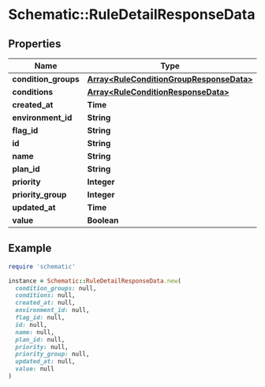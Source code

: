 # Schematic::RuleDetailResponseData

## Properties

| Name | Type | Description | Notes |
| ---- | ---- | ----------- | ----- |
| **condition_groups** | [**Array&lt;RuleConditionGroupResponseData&gt;**](RuleConditionGroupResponseData.md) |  |  |
| **conditions** | [**Array&lt;RuleConditionResponseData&gt;**](RuleConditionResponseData.md) |  |  |
| **created_at** | **Time** |  |  |
| **environment_id** | **String** |  |  |
| **flag_id** | **String** |  | [optional] |
| **id** | **String** |  |  |
| **name** | **String** |  |  |
| **plan_id** | **String** |  | [optional] |
| **priority** | **Integer** |  |  |
| **priority_group** | **Integer** |  | [optional] |
| **updated_at** | **Time** |  |  |
| **value** | **Boolean** |  |  |

## Example

```ruby
require 'schematic'

instance = Schematic::RuleDetailResponseData.new(
  condition_groups: null,
  conditions: null,
  created_at: null,
  environment_id: null,
  flag_id: null,
  id: null,
  name: null,
  plan_id: null,
  priority: null,
  priority_group: null,
  updated_at: null,
  value: null
)
```

